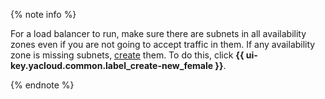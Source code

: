 {% note info %}

For a load balancer to run, make sure there are subnets in all availability zones even if you are not going to accept traffic in them. If any availability zone is missing subnets, [create](../../vpc/operations/subnet-create.md) them. To do this, click **{{ ui-key.yacloud.common.label_create-new_female }}**.

{% endnote %}